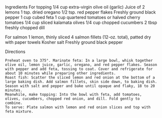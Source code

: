 
Ingredients
    For topping
    1/4 cup extra-virgin olive oil (garlic)
    Juice of 2 lemons
    1 tsp. dried oregano
    1/2 tsp. red pepper flakes
    Freshly ground black pepper
    1 cup cubed feta
    1 cup quartered tomatoes or halved cherry tomatoes
    1/4 cup sliced kalamata olives
    1/4 cup chopped cucumbers 
    2 tbsp freshly chopped dill

For salmon
    1 lemon, thinly sliced
    4 salmon fillets (12-oz. total), patted dry with paper towels 
    Kosher salt
    Freshly ground black pepper

Directions

    Preheat oven to 375°. Marinate feta: In a large bowl, whisk together olive oil, lemon juice, garlic, oregano, and red pepper flakes. Season with pepper and add feta, tossing to coat. Cover and refrigerate for about 10 minutes while preparing other ingredients.
    Roast fish: Scatter the sliced lemon and red onion at the bottom of a large baking dish. Add salmon fillets, skin side down, to baking dish. Season with salt and pepper and bake until opaque and flaky, 18 to 20 minutes.
    Meanwhile, make topping: Into the bowl with feta, add tomatoes, olives, cucumbers, chopped red onion, and dill. Fold gently to combine.
    To serve: Plate salmon with lemon and red onion slices and top with feta mixture.

